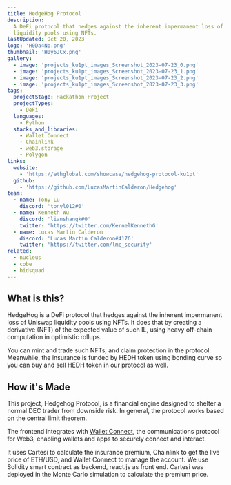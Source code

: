 ```yaml
---
title: HedgeHog Protocol
description:
  A DeFi protocol that hedges against the inherent impermanent loss of Uniswap
  liquidity pools using NFTs.
lastUpdated: Oct 20, 2023
logo: 'H0Da4Np.png'
thumbnail: 'H0y6JCx.png'
gallery:
  - image: 'projects_ku1pt_images_Screenshot_2023-07-23_0.png'
  - image: 'projects_ku1pt_images_Screenshot_2023-07-23_1.png'
  - image: 'projects_ku1pt_images_Screenshot_2023-07-23_2.png'
  - image: 'projects_ku1pt_images_Screenshot_2023-07-23_3.png'
tags:
  projectStage: Hackathon Project
  projectTypes:
    - DeFi
  languages:
    - Python
  stacks_and_libraries:
    - Wallet Connect
    - Chainlink
    - web3.storage
    - Polygon
links:
  website:
    - 'https://ethglobal.com/showcase/hedgehog-protocol-ku1pt'
  github:
    - 'https://github.com/LucasMartinCalderon/Hedgehog'
team:
  - name: Tony Lu
    discord: 'tonyl012#0'
  - name: Kenneth Wu
    discord: 'lianshangk#0'
    twitter: 'https://twitter.com/KernelKennethG'
  - name: Lucas Martin Calderon
    discord: 'Lucas Martin Calderon#4176'
    twitter: 'https://twitter.com/lmc_security'
related:
  - nucleus
  - cobe
  - bidsquad
---
```


## What is this?

HedgeHog is a DeFi protocol that hedges against the inherent impermanent loss of
Uniswap liquidity pools using NFTs. It does that by creating a derivative (NFT)
of the expected value of such IL, using heavy off-chain computation in
optimistic rollups.

You can mint and trade such NFTs, and claim protection in the protocol.
Meanwhile, the insurance is funded by HEDH token using bonding curve so you can
buy and sell HEDH token in our protocol as well.

## How it's Made

This project, Hedgehog Protocol, is a financial engine designed to shelter a
normal DEC trader from downside risk. In general, the protocol works based on
the central limit theorem.

The frontend integrates with [Wallet Connect](https://walletconnect.com/), the
communications protocol for Web3, enabling wallets and apps to securely connect
and interact.

It uses Cartesi to calculate the insurance premium, Chainlink to get the live
price of ETH/USD, and Wallet Connect to manage the account. We use Solidity
smart contract as backend, react.js as front end. Cartesi was deployed in the
Monte Carlo simulation to calculate the premium price.
